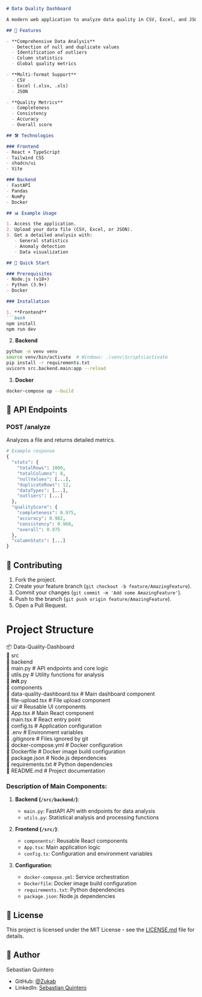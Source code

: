 ```markdown
# Data Quality Dashboard

A modern web application to analyze data quality in CSV, Excel, and JSON files. It provides detailed metrics on completeness, consistency, and accuracy of the data.

## 🚀 Features

- **Comprehensive Data Analysis**
  - Detection of null and duplicate values
  - Identification of outliers
  - Column statistics
  - Global quality metrics

- **Multi-format Support**
  - CSV
  - Excel (.xlsx, .xls)
  - JSON

- **Quality Metrics**
  - Completeness
  - Consistency
  - Accuracy
  - Overall score

## 🛠️ Technologies

### Frontend
- React + TypeScript
- Tailwind CSS
- shadcn/ui
- Vite

### Backend
- FastAPI
- Pandas
- NumPy
- Docker

## 📊 Example Usage

1. Access the application.
2. Upload your data file (CSV, Excel, or JSON).
3. Get a detailed analysis with:
   - General statistics
   - Anomaly detection
   - Data visualization

## 🚀 Quick Start

### Prerequisites
- Node.js (v18+)
- Python (3.9+)
- Docker

### Installation

1. **Frontend**
```bash
npm install
npm run dev
```

2. **Backend**
```bash
python -m venv venv
source venv/bin/activate  # Windows: .\venv\Scripts\activate
pip install -r requirements.txt
uvicorn src.backend.main:app --reload
```

3. **Docker**
```bash
docker-compose up --build
```

## 📝 API Endpoints

### POST /analyze
Analyzes a file and returns detailed metrics.

```python
# Example response
{
  "stats": {
    "totalRows": 1000,
    "totalColumns": 8,
    "nullValues": [...],
    "duplicateRows": 12,
    "dataTypes": [...],
    "outliers": [...]
  },
  "qualityScore": {
    "completeness": 0.975,
    "accuracy": 0.982,
    "consistency": 0.968,
    "overall": 0.975
  },
  "columnStats": [...]
}
```

## 🤝 Contributing

1. Fork the project.
2. Create your feature branch (`git checkout -b feature/AmazingFeature`).
3. Commit your changes (`git commit -m 'Add some AmazingFeature'`).
4. Push to the branch (`git push origin feature/AmazingFeature`).
5. Open a Pull Request.

# Project Structure

📦 Data-Quality-Dashboard  
  📂 src  
    📂 backend  
      📜 main.py            # API endpoints and core logic  
      📜 utils.py           # Utility functions for analysis  
      📜 __init__.py  
    📂 components  
      📜 data-quality-dashboard.tsx  # Main dashboard component  
      📜 file-upload.tsx            # File upload component  
      📜 ui/                        # Reusable UI components  
    📜 App.tsx              # Main React component  
    📜 main.tsx            # React entry point  
    📜 config.ts           # Application configuration  
  📜 .env                  # Environment variables  
  📜 .gitignore           # Files ignored by git  
  📜 docker-compose.yml   # Docker configuration  
  📜 Dockerfile           # Docker image build configuration  
  📜 package.json         # Node.js dependencies  
  📜 requirements.txt     # Python dependencies  
  📜 README.md            # Project documentation  

### Description of Main Components:

1. **Backend (`/src/backend/`)**:
   - `main.py`: FastAPI API with endpoints for data analysis
   - `utils.py`: Statistical analysis and processing functions

2. **Frontend (`/src/`)**:
   - `components/`: Reusable React components
   - `App.tsx`: Main application logic
   - `config.ts`: Configuration and environment variables

3. **Configuration**:
   - `docker-compose.yml`: Service orchestration
   - `Dockerfile`: Docker image build configuration
   - `requirements.txt`: Python dependencies
   - `package.json`: Node.js dependencies

## 📄 License

This project is licensed under the MIT License - see the [LICENSE.md](LICENSE.md) file for details.

## 👤 Author

Sebastian Quintero  
- GitHub: [@Zukab](https://github.com/Zukab/)  
- LinkedIn: [Sebastian Quintero](https://www.linkedin.com/in/juan-sebastian-quintero-fernandez-35b514255/)
